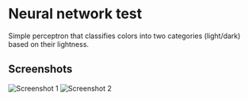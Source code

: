 # Neural network test
Simple perceptron that classifies colors into two categories (light/dark) based on their lightness.

## Screenshots

![Screenshot 1](https://k62.kn3.net/taringa/5/1/A/D/0/D/elnicaso/B28.png)
![Screenshot 2](https://k62.kn3.net/taringa/6/8/F/E/A/A/elnicaso/773.png)
